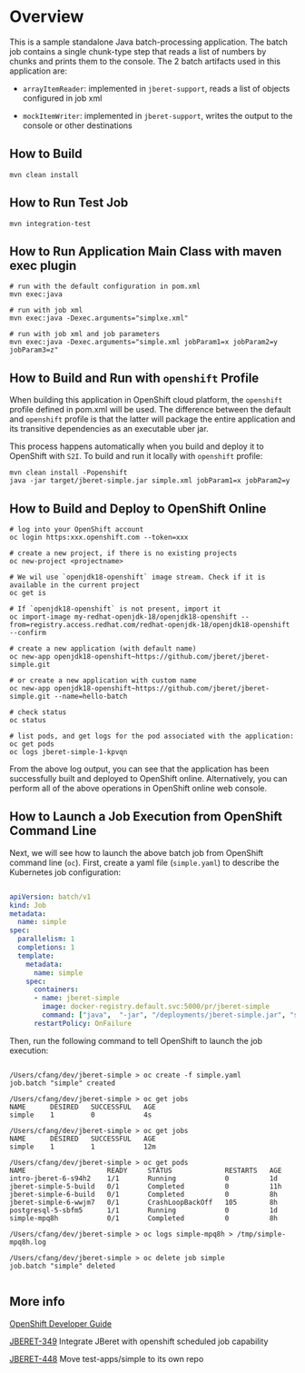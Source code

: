 # Overview

This is a sample standalone Java batch-processing application. The batch job
contains a single chunk-type step that reads a list of numbers by chunks and
prints them to the console. The 2 batch artifacts used in this application are:

* `arrayItemReader`: implemented in `jberet-support`, reads a list of objects configured in job xml

* `mockItemWriter`: implemented in `jberet-support`, writes the output to the console or other destinations

## How to Build

    mvn clean install

## How to Run Test Job

    mvn integration-test

## How to Run Application Main Class with maven exec plugin

    # run with the default configuration in pom.xml
    mvn exec:java

    # run with job xml
    mvn exec:java -Dexec.arguments="simplxe.xml"

    # run with job xml and job parameters
    mvn exec:java -Dexec.arguments="simple.xml jobParam1=x jobParam2=y jobParam3=z"

## How to Build and Run with `openshift` Profile

When building this application in OpenShift cloud platform, the `openshift` profile
defined in pom.xml will be used.  The difference between the default and `openshift`
profile is that the latter will package the entire application and its transitive
dependencies as an executable uber jar.

This process happens automatically when you build and deploy it to OpenShift
with `S2I`.  To build and run it locally with `openshift` profile:

    mvn clean install -Popenshift
    java -jar target/jberet-simple.jar simple.xml jobParam1=x jobParam2=y

## How to Build and Deploy to OpenShift Online

    # log into your OpenShift account
    oc login https:xxx.openshift.com --token=xxx

    # create a new project, if there is no existing projects
    oc new-project <projectname>

    # We wil use `openjdk18-openshift` image stream. Check if it is available in the current project
    oc get is

    # If `openjdk18-openshift` is not present, import it
    oc import-image my-redhat-openjdk-18/openjdk18-openshift --from=registry.access.redhat.com/redhat-openjdk-18/openjdk18-openshift --confirm

    # create a new application (with default name)
    oc new-app openjdk18-openshift~https://github.com/jberet/jberet-simple.git

    # or create a new application with custom name
    oc new-app openjdk18-openshift~https://github.com/jberet/jberet-simple.git --name=hello-batch

    # check status
    oc status

    # list pods, and get logs for the pod associated with the application:
    oc get pods
    oc logs jberet-simple-1-kpvqn

From the above log output, you can see that the application has been successfully built
and deployed to OpenShift online.  Alternatively, you can perform all of the above
operations in OpenShift online web console.

## How to Launch a Job Execution from OpenShift Command Line

Next, we will see how to launch the above batch job from OpenShift command line (`oc`).
First, create a yaml file (`simple.yaml`) to describe the Kubernetes job configuration:

```yaml

apiVersion: batch/v1
kind: Job
metadata:
  name: simple
spec:
  parallelism: 1
  completions: 1
  template:
    metadata:
      name: simple
    spec:
      containers:
      - name: jberet-simple
        image: docker-registry.default.svc:5000/pr/jberet-simple
        command: ["java",  "-jar", "/deployments/jberet-simple.jar", "simple.xml", "jobParam1=x", "jobParam2=y"]
      restartPolicy: OnFailure

```

Then, run the following command to tell OpenShift to launch the job execution:

```

/Users/cfang/dev/jberet-simple > oc create -f simple.yaml
job.batch "simple" created

/Users/cfang/dev/jberet-simple > oc get jobs
NAME      DESIRED   SUCCESSFUL   AGE
simple    1         0            4s

/Users/cfang/dev/jberet-simple > oc get jobs
NAME      DESIRED   SUCCESSFUL   AGE
simple    1         1            12m

/Users/cfang/dev/jberet-simple > oc get pods
NAME                    READY     STATUS             RESTARTS   AGE
intro-jberet-6-s94h2    1/1       Running            0          1d
jberet-simple-5-build   0/1       Completed          0          11h
jberet-simple-6-build   0/1       Completed          0          8h
jberet-simple-6-wwjm7   0/1       CrashLoopBackOff   105        8h
postgresql-5-sbfm5      1/1       Running            0          1d
simple-mpq8h            0/1       Completed          0          8h

/Users/cfang/dev/jberet-simple > oc logs simple-mpq8h > /tmp/simple-mpq8h.log

/Users/cfang/dev/jberet-simple > oc delete job simple
job.batch "simple" deleted


```


## More info

[OpenShift Developer Guide](https://docs.openshift.com/online/dev_guide/jobs.html)

[JBERET-349](https://issues.jboss.org/browse/JBERET-349) Integrate JBeret with openshift scheduled job capability

[JBERET-448](https://issues.jboss.org/browse/JBERET-448) Move test-apps/simple to its own repo
